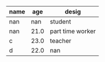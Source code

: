 | name | age  | desig            |
|------|------|------------------|
| nan  | nan  | student          |
| nan  | 21.0 | part time worker |
| c    | 23.0 | teacher          |
| d    | 22.0 | nan              |
